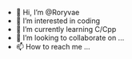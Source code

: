 - 👋 Hi, I’m @Roryvae
- 👀 I’m interested in coding
- 🌱 I’m currently learning C/Cpp
- 💞️ I’m looking to collaborate on ...
- 📫 How to reach me ...

<!---
Roryvae/Roryvae is a ✨ special ✨ repository because its `README.md` (this file) appears on your GitHub profile.
You can click the Preview link to take a look at your changes.
--->

